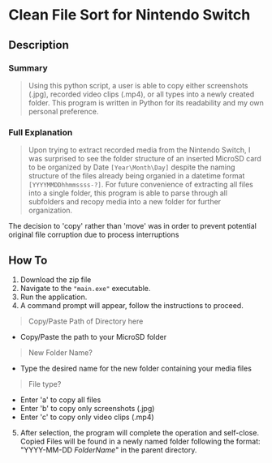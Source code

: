 # Clean File Sort for Nintendo Switch
## Description
### Summary
>Using this python script, a user is able to copy either screenshots (.jpg), recorded video clips (.mp4), or all types
into a newly created folder. This program is written in Python for its readability and my own personal preference.

### Full Explanation
>Upon trying to extract recorded media from the Nintendo Switch, I was surprised to see the folder structure
of an inserted MicroSD card to be organized by Date `[Year\Month\Day]` despite the naming structure of the files
already being organied in a datetime format `[YYYYMMDDhhmmssss-?]`. For future convenience of extracting 
all files into a single folder, this program is able to parse through all subfolders and recopy media into
a new folder for further organization. 

The decision to 'copy' rather than 'move' was in order to prevent potential original file corruption 
due to process interruptions 

## How To
1. Download the zip file
2. Navigate to the `"main.exe"` executable.
3. Run the application. 
4. A command prompt will appear, follow the instructions to proceed.
> Copy/Paste Path of Directory here
- Copy/Paste the path to your MicroSD folder
> New Folder Name?
- Type the desired name for the new folder containing your media files
>File type?
- Enter 'a' to copy all files
- Enter 'b' to copy only screenshots (.jpg)
- Enter 'c' to copy only video clips (.mp4)
5. After selection, the program will complete the operation and self-close. 
Copied Files will be found in a newly named folder following the format: "YYYY-MM-DD _FolderName_"
in the parent directory.
